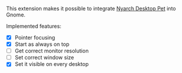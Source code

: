 This extension makes it possible to integrate [Nyarch Desktop Pet](https://github.com/NyarchLinux/DesktopPuppet) into Gnome.

Implemented features:
- [x] Pointer focusing
- [x] Start as always on top
- [ ] Get correct monitor resolution
- [ ] Set correct window size
- [x] Set it visible on every desktop 
